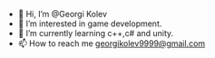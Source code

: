 - 👋 Hi, I’m @Georgi Kolev 
- 👀 I’m interested in game development.
- 🌱 I’m currently learning  c++,c# and unity.
- 📫 How to reach me georgikolev9999@gmail.com

<!---
GeorgiK99/GeorgiK99 is a ✨ special ✨ repository because its `README.md` (this file) appears on your GitHub profile.
You can click the Preview link to take a look at your changes.
--->
